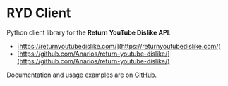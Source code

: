 # RYD Client
Python client library for the **Return YouTube Dislike API**:

- [https://returnyoutubedislike.com/](https://returnyoutubedislike.com/)
- [https://github.com/Anarios/return-youtube-dislike/](https://github.com/Anarios/return-youtube-dislike/)


Documentation and usage examples are on [GitHub](https://github.com/bbilly1/ryd-client).